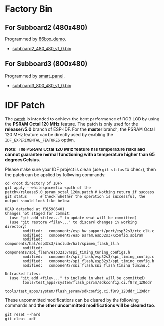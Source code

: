 # Factory Bin

## For Subboard2 (480x480)

Programmed by [86box_demo](../examples/86box_demo/).

* [subboard2_480_480_v1_0.bin](./bin/subboard2_480_480_v1_0.bin)

## For Subboard3 (800x480)

Programmed by [smart_panel](../examples/smart_panel/).

* [subboard3_800_480_v1_0.bin](./bin/subboard3_800_480_v1_0.bin)

# IDF Patch

The [patch](./patch/release5.0_psram_octal_120m.patch) is intended to achieve the best performance of RGB LCD by using the **PSRAM Octal 120 MHz** feature. The patch is only used for the **release/v5.0** branch of ESP-IDF. For the **master** branch, the PSRAM Octal 120 MHz feature can be directly used by enabling the `IDF_EXPERIMENTAL_FEATURES` option.

**Note: The PSRAM Octal 120 MHz feature has temperature risks and cannot guarantee normal functioning with a temperature higher than 65 degrees Celsius.**

Please make sure your IDF project is clean (use `git status` to check), then the patch can be applied by following commands:

```
cd <root directory of IDF>
git apply --whitespace=fix <path of the patch>/release5.0_psram_octal_120m.patch # Nothing return if success
git status      # Check whether the operation is successful, the output should look like below:

HEAD detached at f315986401
Changes not staged for commit:
  (use "git add <file>..." to update what will be committed)
  (use "git restore <file>..." to discard changes in working directory)
        modified:   components/esp_hw_support/port/esp32s3/rtc_clk.c
        modified:   components/esp_psram/esp32s3/Kconfig.spiram
        modified:   components/hal/esp32s3/include/hal/spimem_flash_ll.h
        modified:   components/spi_flash/esp32s3/mspi_timing_tuning_configs.h
        modified:   components/spi_flash/esp32s3/spi_timing_config.c
        modified:   components/spi_flash/esp32s3/spi_timing_config.h
        modified:   components/spi_flash/spi_flash_timing_tuning.c

Untracked files:
  (use "git add <file>..." to include in what will be committed)
        tools/test_apps/system/flash_psram/sdkconfig.ci.f8r8_120ddr
        tools/test_apps/system/flash_psram/sdkconfig.ci.f8r8_120ddr_120ddr
```

These uncommitted modifications can be cleared by the following commands and **the other uncommitted modifications will be cleared too**.

```
git reset --hard
git clean -xdf
```
